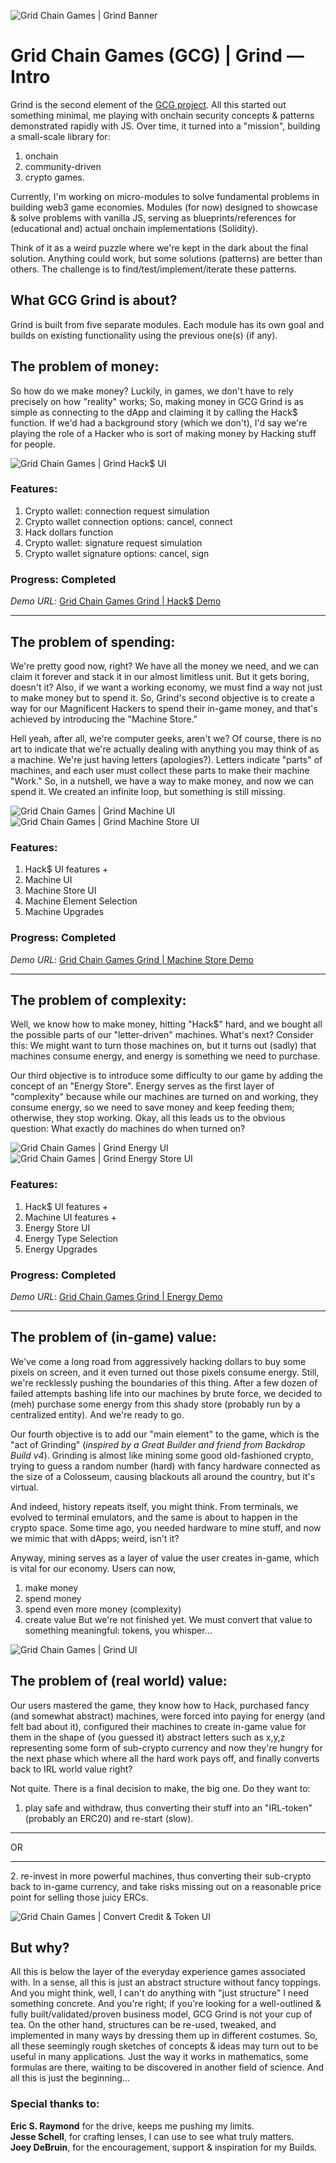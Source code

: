 ![Grid Chain Games | Grind Banner](https://github.com/ATrnd/GCG_GRIND/blob/main/_img/GCG_grind_bg_github_0.1.jpg?raw=true)

# Grid Chain Games (GCG) | Grind — Intro

Grind is the second element of the [GCG project](https://github.com/ATrnd/GridChainGames). All this started out something minimal, me playing with onchain security concepts & patterns demonstrated rapidly with JS. Over time, it turned into a "mission", building a small-scale library for:

1. onchain
2. community-driven
3. crypto games.

Currently, I'm working on micro-modules to solve fundamental problems in building web3 game economies. Modules (for now) designed to showcase & solve problems with vanilla JS, serving as blueprints/references for (educational and) actual onchain implementations (Solidity).

Think of it as a weird puzzle where we're kept in the dark about the final solution. Anything could work, but some solutions (patterns) are better than others. The challenge is to find/test/implement/iterate these patterns.

## What GCG Grind is about?

Grind is built from five separate modules.
Each module has its own goal and builds on existing functionality using the previous one(s) (if any).

## The problem of money:

So how do we make money?
Luckily, in games, we don't have to rely precisely on how "reality" works;
So, making money in GCG Grind is as simple as connecting to the dApp and claiming it by calling the Hack$ function.
If we'd had a background story (which we don't), I'd say we're playing the role of a Hacker who is sort of making money by Hacking stuff for people.

![Grid Chain Games | Grind Hack$ UI](https://github.com/ATrnd/GCG_GRIND/blob/main/_img/GCG_grind_hack$_0.1.jpg?raw=true)

### Features:
1. Crypto wallet: connection request simulation
2. Crypto wallet connection options: cancel, connect
3. Hack dollars function
4. Crypto wallet: signature request simulation
5. Crypto wallet signature options: cancel, sign

### Progress: Completed
*Demo URL*: [Grid Chain Games Grind | Hack$ Demo](https://atrnd.github.io/GCG_GRIND_demo/mods/hacks_mod/index.html)

<hr>

## The problem of spending:

We're pretty good now, right? We have all the money we need, and we can claim it forever and stack it in our almost limitless unit.
But it gets boring, doesn't it? Also, if we want a working economy, we must find a way not just to make money but to spend it. So, Grind's second objective is to create a way for our Magnificent Hackers to spend their in-game money, and that's achieved by introducing the "Machine Store."

Hell yeah, after all, we're computer geeks, aren't we? Of course, there is no art to indicate that we're actually dealing with anything you may think of as a machine. We're just having letters (apologies?). Letters indicate "parts" of machines, and each user must collect these parts to make their machine "Work." So, in a nutshell, we have a way to make money, and now we can spend it. We created an infinite loop, but something is still missing.

![Grid Chain Games | Grind Machine UI](https://github.com/ATrnd/GCG_GRIND/blob/main/_img/GCG_grind_machine_UI_0.1.jpg?raw=true)
![Grid Chain Games | Grind Machine Store UI](https://github.com/ATrnd/GCG_GRIND/blob/main/_img/GCG_grind_machine-store_UI_0.1.jpg?raw=true)

### Features:
1. Hack$ UI features +
2. Machine UI
2. Machine Store UI
3. Machine Element Selection
4. Machine Upgrades

### Progress: Completed
*Demo URL*: [Grid Chain Games Grind | Machine Store Demo](https://atrnd.github.io/GCG_GRIND_demo/mods/store_mod/index.html)
<hr>

## The problem of complexity:

Well, we know how to make money, hitting "Hack$" hard, and we bought all the possible parts of our "letter-driven" machines.
What's next? Consider this: We might want to turn those machines on, but it turns out (sadly) that machines consume energy, and energy is something we need to purchase.

Our third objective is to introduce some difficulty to our game by adding the concept of an "Energy Store".
Energy serves as the first layer of "complexity" because while our machines are turned on and working, they consume energy, so we need to save money and keep feeding them; otherwise, they stop working.
Okay, all this leads us to the obvious question: What exactly do machines do when turned on?

![Grid Chain Games | Grind Energy UI](https://github.com/ATrnd/GCG_GRIND/blob/main/_img/GCG_grind_energy_UI_0.1.jpg?raw=true)
![Grid Chain Games | Grind Energy Store UI](https://github.com/ATrnd/GCG_GRIND/blob/main/_img/GCG_grind_energy_store_UI_0.1.jpg?raw=true)

### Features:
1. Hack$ UI features +
1. Machine UI features +
2. Energy Store UI
3. Energy Type Selection
4. Energy Upgrades

### Progress: Completed
*Demo URL*: [Grid Chain Games Grind | Energy Demo](https://atrnd.github.io/GCG_GRIND_demo/mods/energy_mod/index.html)
<hr>

## The problem of (in-game) value:

We've come a long road from aggressively hacking dollars to buy some pixels on screen, and it even turned out those pixels consume energy. Still, we're recklessly pushing the boundaries of this thing. After a few dozen of failed attempts bashing life into our machines by brute force, we decided to (meh) purchase some energy from this shady store (probably run by a centralized entity). And we're ready to go.

Our fourth objective is to add our "main element" to the game, which is the "act of Grinding" (*inspired by a Great Builder and friend from Backdrop Build v4*). Grinding is almost like mining some good old-fashioned crypto, trying to guess a random number (hard) with fancy hardware connected as the size of a Colosseum, causing blackouts all around the country, but it's virtual.

And indeed, history repeats itself, you might think. From terminals, we evolved to terminal emulators, and the same is about to happen in the crypto space. Some time ago, you needed hardware to mine stuff, and now we mimic that with dApps; weird, isn't it?

Anyway, mining serves as a layer of value the user creates in-game, which is vital for our economy.
Users can now,
1. make money
2. spend money
3. spend even more money (complexity)
4. create value
But we're not finished yet. We must convert that value to something meaningful: tokens, you whisper...

![Grid Chain Games | Grind UI](https://github.com/ATrnd/GCG_GRIND/blob/main/_img/GCG_grind_UI_0.1.jpg?raw=true)

## The problem of (real world) value:

Our users mastered the game, they know how to Hack, purchased fancy (and somewhat abstract) machines, were forced into paying for energy (and felt bad about it), configured their machines to create in-game value for them in the shape of (you guessed it) abstract letters such as x,y,z representing some form of sub-crypto currency and now they're hungry for the next phase which where all the hard work pays off, and finally converts back to IRL world value right?

Not quite. There is a final decision to make, the big one. Do they want to:
1. play safe and withdraw, thus converting their stuff into an "IRL-token" (probably an ERC20) and re-start (slow).<br>
<hr>
OR
<hr>
2. re-invest in more powerful machines, thus converting their sub-crypto back to in-game currency, and take risks missing out on a reasonable price point for selling those juicy ERCs.
<br>

![Grid Chain Games | Convert Credit & Token UI](https://github.com/ATrnd/GCG_GRIND/blob/main/_img/GCG_grind_convert_credit_UI_0.1.jpg?raw=true)

## But why?

All this is below the layer of the everyday experience games associated with.
In a sense, all this is just an abstract structure without fancy toppings.
And you might think, well, I can't do anything with "just structure" I need something concrete.
And you're right; if you're looking for a well-outlined & fully built/validated/proven business model, GCG Grind is not your cup of tea.
On the other hand, structures can be re-used, tweaked, and implemented in many ways by dressing them up in different costumes.
So, all these seemingly rough sketches of concepts & ideas may turn out to be useful in many applications. Just the way it works in mathematics, some formulas are there, waiting to be discovered in another field of science.
And all this is just the beginning...

### Special thanks to:
**Eric S. Raymond** for the drive, keeps me pushing my limits.<br>
**Jesse Schell**, for crafting lenses, I can use to see what truly matters.<br>
**Joey DeBruin**, for the encouragement, support & inspiration for my Builds.<br>

